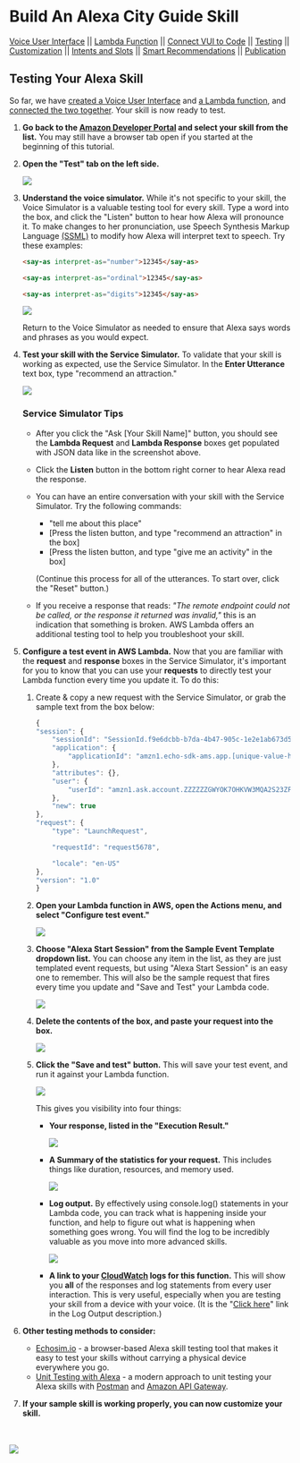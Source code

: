 # Build An Alexa City Guide Skill
[Voice User Interface](../step-by-step/1-voice-user-interface.md) || [Lambda Function](../step-by-step/2-lambda-function.md) || [Connect VUI to Code](../step-by-step/3-connect-vui-to-code.md) || [Testing](../step-by-step/4-testing.md) || [Customization](../step-by-step/5-customization.md) || [Intents and Slots](../step-by-step/6-intents-slots.md) || [Smart Recommendations](../step-by-step/7-smart-recommendations.md) || [Publication](../step-by-step/10-publication.md)


<!--<a href="../step-by-step/1-voice-user-interface.md"><img src="https://m.media-amazon.com/images/G/01/mobile-apps/dex/alexa/alexa-skills-kit/tutorials/navigation/1-locked._TTH_.png" /></a><a href="../step-by-step/2-lambda-function.md"><img src="https://m.media-amazon.com/images/G/01/mobile-apps/dex/alexa/alexa-skills-kit/tutorials/navigation/2-locked._TTH_.png" /></a><a href="../step-by-step/3-connect-vui-to-code.md"><img src="https://m.media-amazon.com/images/G/01/mobile-apps/dex/alexa/alexa-skills-kit/tutorials/navigation/3-locked._TTH_.png" /></a><a href="../step-by-step/4-testing.md"><img src="https://m.media-amazon.com/images/G/01/mobile-apps/dex/alexa/alexa-skills-kit/tutorials/navigation/4-on._TTH_.png" /></a><a href="../step-by-step/5-customization.md"><img src="https://m.media-amazon.com/images/G/01/mobile-apps/dex/alexa/alexa-skills-kit/tutorials/navigation/5-off._TTH_.png" /></a><a href="../step-by-step/10-publication.md"><img src="https://m.media-amazon.com/images/G/01/mobile-apps/dex/alexa/alexa-skills-kit/tutorials/navigation/6-off._TTH_.png" /></a>-->

## Testing Your Alexa Skill

So far, we have [created a Voice User Interface](../step-by-step/1-voice-user-interface.md) and [a Lambda function](../step-by-step/2-lambda-function.md), and [connected the two together](../step-by-step/3-connect-vui-to-code.md).  Your skill is now ready to test.

1.  **Go back to the [Amazon Developer Portal](https://developer.amazon.com/edw/home.html#/skills/list) and select your skill from the list.** You may still have a browser tab open if you started at the beginning of this tutorial.

2.  **Open the "Test" tab on the left side.**

    <img src="https://m.media-amazon.com/images/G/01/mobile-apps/dex/alexa/alexa-skills-kit/tutorials/quiz-game/4-2-test-tab._TTH_.png" />

3.  **Understand the voice simulator.** While it's not specific to your skill, the Voice Simulator is a valuable testing tool for every skill. Type a word into the box, and click the "Listen" button to hear how Alexa will
pronounce it. To make changes to her pronunciation, use Speech Synthesis Markup Language [(SSML)](https://developer.amazon.com/public/solutions/alexa/alexa-skills-kit/docs/speech-synthesis-markup-language-ssml-reference) to modify how Alexa will interpret text to speech. Try these examples:

    ```html
    <say-as interpret-as="number">12345</say-as>
    ```

    ```html
    <say-as interpret-as="ordinal">12345</say-as>
    ```

    ```html
    <say-as interpret-as="digits">12345</say-as>
    ```

    <img src="https://m.media-amazon.com/images/G/01/mobile-apps/dex/alexa/alexa-skills-kit/tutorials/quiz-game/4-3-voice-simulator._TTH_.png" />

    Return to the Voice Simulator as needed to ensure that Alexa says words and phrases as you would expect.

4.  **Test your skill with the Service Simulator.** To validate that your skill is working as expected, use the Service Simulator.  In the **Enter Utterance** text box, type "recommend an attraction."

    <img src="https://m.media-amazon.com/images/G/01/mobile-apps/dex/alexa/alexa-skills-kit/tutorials/quiz-game/4-4-service-simulator._TTH_.png" />

    ### Service Simulator Tips
    * After you click the "Ask [Your Skill Name]" button, you should see the **Lambda Request** and **Lambda Response** boxes get populated with JSON data like in the screenshot above.
    * Click the **Listen** button in the bottom right corner to hear Alexa read the response.
    * You can have an entire conversation with your skill with the Service Simulator.  Try the following commands:
        * "tell me about this place"
        * [Press the listen button, and type "recommend an attraction" in the box]
        * [Press the listen button, and type "give me an activity" in the box]

        (Continue this process for all of the utterances. To start over, click the "Reset" button.)

    * If you receive a response that reads: *"The remote endpoint could not be called, or the response it returned was invalid,"* this is an indication that something is broken.  AWS Lambda offers an additional testing tool to help you troubleshoot your skill.

5.  **Configure a test event in AWS Lambda.** Now that you are familiar with the **request** and **response** boxes in the Service Simulator, it's important for you to know that you can use your **requests** to directly test your Lambda function every time you update it.  To do this:
    1.  Create & copy a new request with the Service Simulator, or grab the sample text from the box below:

        ```JAVASCRIPT
        {
        "session": {
            "sessionId": "SessionId.f9e6dcbb-b7da-4b47-905c-1e2e1ab673d5",
            "application": {
                "applicationId": "amzn1.echo-sdk-ams.app.[unique-value-here]"
            },
            "attributes": {},
            "user": {
                "userId": "amzn1.ask.account.ZZZZZZGWYOK7OHKVW3MQA2S23ZFJYDLQUB4Y7FMKU2TXQN5GS2ICRONPW3ZASKRWZHW6DLQD4YWCOITWIVUVO37UO4JU65GOAPA2EU4S77MG6AKARMB2Z5I5ZLEWNO6WMOB22VFKU3IE6QZSNGC2H3HMMG2C2V72J4VXVMFQZYSPSKC42EQFYVPYN4DDH6TPVTGF563MOPBY"
            },
            "new": true
        },
        "request": {
            "type": "LaunchRequest",

            "requestId": "request5678",

            "locale": "en-US"
        },
        "version": "1.0"
        }
        ```

    2.  **Open your Lambda function in AWS, open the Actions menu, and select "Configure test event."**

        <img src="https://m.media-amazon.com/images/G/01/mobile-apps/dex/alexa/alexa-skills-kit/tutorials/quiz-game/4-5-2-configure-test-event._TTH_.png" />

    3.  **Choose "Alexa Start Session" from the Sample Event Template dropdown list.** You can choose any item in the list, as they are just templated event requests, but using "Alexa Start Session" is an easy one to remember.  This will also be the sample request that fires every time you update and "Save and Test" your Lambda code.

        <img src="https://m.media-amazon.com/images/G/01/mobile-apps/dex/alexa/alexa-skills-kit/tutorials/quiz-game/4-5-3-alexa-start-session._TTH_.png" />

    4.  **Delete the contents of the box, and paste your request into the box.**

        <img src="https://m.media-amazon.com/images/G/01/mobile-apps/dex/alexa/alexa-skills-kit/tutorials/quiz-game/4-5-4-paste-request._TTH_.png" />

    5.  **Click the "Save and test" button.** This will save your test event, and run it against your Lambda function.

        <img src="https://m.media-amazon.com/images/G/01/mobile-apps/dex/alexa/alexa-skills-kit/tutorials/quiz-game/4-5-5-save-and-test._TTH_.png" />

        This gives you visibility into four things:

        *  **Your response, listed in the "Execution Result."**

           <img src="https://m.media-amazon.com/images/G/01/mobile-apps/dex/alexa/alexa-skills-kit/tutorials/quiz-game/4-5-5-1-execution-result._TTH_.png" />

        *  **A Summary of the statistics for your request.** This includes things like duration, resources, and memory used.

           <img src="https://m.media-amazon.com/images/G/01/mobile-apps/dex/alexa/alexa-skills-kit/tutorials/quiz-game/4-5-5-2-summary._TTH_.png" />

        *  **Log output.**  By effectively using console.log() statements in your Lambda code, you can track what is happening inside your function, and help to figure out what is happening when something goes wrong.  You will find the log to be incredibly valuable as you move into more advanced skills.

           <img src="https://m.media-amazon.com/images/G/01/mobile-apps/dex/alexa/alexa-skills-kit/tutorials/quiz-game/4-5-5-3-log-output._TTH_.png"/>

        *  **A link to your [CloudWatch](https://console.aws.amazon.com/cloudwatch/home?region=us-east-1#logs:) logs for this function.**  This will show you **all** of the responses and log statements from every user interaction.  This is very useful, especially when you are testing your skill from a device with your voice.  (It is the "[Click here](https://console.aws.amazon.com/cloudwatch/home?region=us-east-1#logs:)" link in the Log Output description.)

6.  **Other testing methods to consider:**

    *  [Echosim.io](https://echosim.io) - a browser-based Alexa skill testing tool that makes it easy to test your skills without carrying a physical device everywhere you go.
    *  [Unit Testing with Alexa](../unit-testing.md) - a modern approach to unit testing your Alexa skills with [Postman](http://getpostman.com) and [Amazon API Gateway](http://aws.amazon.com/apigateway).

8.  **If your sample skill is working properly, you can now customize your skill.**

<br/><br/>
<a href="../step-by-step/5-customization.md"><img src="https://m.media-amazon.com/images/G/01/mobile-apps/dex/alexa/alexa-skills-kit/tutorials/general/buttons/button_next_customization._TTH_.png" /></a>

<img height="1" width="1" src="https://www.facebook.com/tr?id=1847448698846169&ev=PageView&noscript=1"/>
